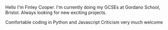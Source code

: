 Hello I'm Finley Cooper. 
I'm currently doing my GCSEs at Gordano School, Bristol. 
Always looking for new exciting projects. 

Comfortable coding in Python and Javascript
Criticism very much welcome
